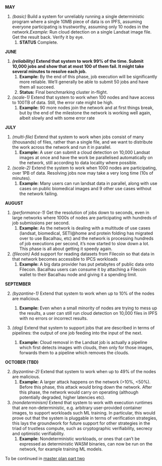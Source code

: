 **MAY**

1. *(basic)* Build a system for unreliably running a single deterministic program where a single 10MB piece of data is on IPFS, assuming everyone participating is trustworthy, assuming only 10 nodes in the network.*Example:* Run cloud detection on a single Landsat image file. Get the result back. Verify it by eye.
    1. **STATUS** Complete.


**JUNE**

1. ***(reliability)* Extend that system to work 99% of the time. Submit 10,000 jobs and show that at most 100 of them fail. It might take several minutes to resolve each job.**
    1. **Example:** By the end of this phase, job execution will be significantly more reliable. We’ll generally be able to submit 50 jobs and have them all succeed.
    2. **Status:** Final benchmarking cluster in-flight.
2. *(scale-1)* Extend that system to work when 100 nodes and have access to 100TB of data. Still, the error rate might be high.
    1. **Example:** 90 more nodes join the network and at first things break, but by the end of the milestone the network is working well again, albeit slowly and with some error rate

**JULY**

1. *(multi-file)* Extend that system to work when jobs consist of many (thousands) of files, rather than a single file, and we want to distribute the work across the network and run it in parallel.
    1. **Example:** A user can submit a cloud detection on 10,000 Landsat images at once and have the work be parallelised automatically on the network, still according to data locality where possible.
2. *(scale-2)* Extend the system to work when 1000 nodes are participating, over 1PB of data. Resolving jobs now may take a very long time (10s of minutes).
    1. **Example:** Many users can run landsat data in parallel, along with use cases on public biomedical images and 9 other use cases without the network failing.

**AUGUST**

1. *(performance-1)* Get the resolution of jobs down to seconds, even in large networks where 1000s of nodes are participating with hundreds of job submissions per second.
    1. **Example:** As the network is dealing with a multitude of use cases (landsat, biomedical, SETI@home and protein folding has migrated over to use Bacalhau, etc) and the network is processing hundreds of job executions per second, it’s now started to slow down a lot. This phase is all about getting it speedy again.
2. *(filecoin)* Add support for reading datasets from Filecoin so that data in that network becomes accessible to IPCS workloads
    1. **Example:** A big data provider has put petabytes of public data onto Filecoin. Bacalhau users can consume it by attaching a Filecoin wallet to their Bacalhau node and giving it a spending limit.

**SEPTEMBER**

2. *(byzantine-1)* Extend that system to work when up to 10% of the nodes are malicious.
    1. **Example:** Even when a small minority of nodes are trying to mess up the results, a user can still run cloud detection on 10,000 files in IPFS with no errors or incorrect results.

1. *(dag)* Extend that system to support jobs that are described in terms of pipelines: the output of one job feeding into the input of the next.
    1. **Example:** Cloud removal in the Landsat job is actually a pipeline which first detects images with clouds, then only for those images, forwards them to a pipeline which removes the clouds.

**OCTOBER (TBD)**

2. *(byzantine-2)* Extend that system to work when up to 49% of the nodes are malicious.
    1. **Example:** A larger attack happens on the network (>10%, <50%). Before this phase, this attack would bring down the network. After this phase, the network would carry on operating (although potentially degraded, higher latencies etc).
1. *(nondeterminism)* Extend that system to work with execution runtimes that are non-deterministic, e.g. arbitrary user-provided container images, to support workloads such ML training. In particular, this would prove out that the system is pluggable in terms of verification strategies, this lays the groundwork for future support for other strategies in the triad of trustless compute, such as cryptographic verifiability, secrecy and optimistic verifiability.
    1. **Example:** Nondeterministic workloads, or ones that can’t be expressed as deterministic WASM binaries, can now be run on the network, for example training ML models.

To be continued in [master plan part two](https://hackmd.io/i-UdANDVSwycXtVacIPgEg)
